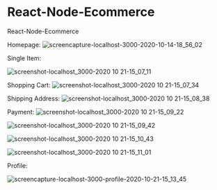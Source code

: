 # React-Node-Ecommerce
React-Node-Ecommerce


Homepage:
![screencapture-localhost-3000-2020-10-14-18_56_02](https://user-images.githubusercontent.com/25196150/96020868-f6747f80-0e4e-11eb-86e5-84a8361f59e1.png)

Single Item:

![screenshot-localhost_3000-2020 10 21-15_07_11](https://user-images.githubusercontent.com/25196150/96724068-b57ced80-13af-11eb-961d-f8eff762dde1.png)

Shopping Cart:
![screenshot-localhost_3000-2020 10 21-15_07_34](https://user-images.githubusercontent.com/25196150/96724080-b9107480-13af-11eb-80e4-99fbf6be8e36.png)

Shipping Address:
![screenshot-localhost_3000-2020 10 21-15_08_38](https://user-images.githubusercontent.com/25196150/96724088-bb72ce80-13af-11eb-95e3-650e34bfad76.png)

Payment:
![screenshot-localhost_3000-2020 10 21-15_09_22](https://user-images.githubusercontent.com/25196150/96724096-be6dbf00-13af-11eb-814a-9357069a2a10.png)


![screenshot-localhost_3000-2020 10 21-15_09_42](https://user-images.githubusercontent.com/25196150/96724107-c168af80-13af-11eb-9199-b8b2302ea061.png)


![screenshot-localhost_3000-2020 10 21-15_10_43](https://user-images.githubusercontent.com/25196150/96724119-c3cb0980-13af-11eb-80b9-f0fe3ceac5e0.png)


![screenshot-localhost_3000-2020 10 21-15_11_01](https://user-images.githubusercontent.com/25196150/96724126-c75e9080-13af-11eb-85f6-0be0977fdea5.png)

Profile: 

![screencapture-localhost-3000-profile-2020-10-21-15_13_45](https://user-images.githubusercontent.com/25196150/96724372-0bea2c00-13b0-11eb-8ef7-0931a7f38219.png)

